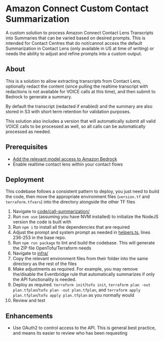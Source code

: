# Amazon Connect Custom Contact Summarization

A custom solution to process Amazon Connect Contact Lens Transcripts into Summaries that can be varied based on desired prompts. This is intended for Contact Centres that do not/cannot access the default Summarization in Contact Lens (only available in US at time of writing) or needs the ability to adjust and refine prompts into a custom output.

## About

This is a solution to allow extracting transcripts from Contact Lens, optionally redact the content (since pulling the realtime transcript with redactions is not available for VOICE calls at this time), and then submit to Bedrock to generate a summary.

By default the transcript (redacted if enabled) and the summary are also stored in S3 with short term retention for validation purposes.

This solution also includes a version that will automatically submit all valid VOICE calls to be processed as well, so all calls can be automatically processed as needed.

## Prerequisites

- [Add the relevant model access to Amazon Bedrock](https://docs.aws.amazon.com/bedrock/latest/userguide/model-access-modify.html)
- Enable realtime contact lens within your contact flows

## Deployment

This codebase follows a consistent pattern to deploy, you just need to build the code, then move the appropriate environment files (`version.tf` and `terraform.tfvars`) into the directory alongside the other TF files

1. Navigate to [code/call-summarization/](./code/call-summarization/)
2. Run `nvm use` (assuming you have NVM installed) to initialize the NodeJS version the code is built with
3. Run `npm i` to install all the dependencies that are required
4. Adjust the prompt and system prompt as needed in [helpers.ts](./code/call-summarization/src/helpers.ts), lines 236-253 in the base repo.
5. Run `npm run package` to lint and build the codebase. This will generate the ZIP file OpenTofu/Terraform needs
6. Navigate to [infra/](./infra/)
7. Copy the relevant environment files from their folder into the same directory as the rest of the files
8. Make adjustments as required. For example, you may remove the/disable the Eventbridge rule that automatically summarizes if only the API functionality is needed.
9. Deploy as required. `terraform init`/`tofu init`, `terraform plan -out plan.tfplan`/`tofu plan -out plan.tfplan`, and `terraform apply plan.tfplan`/`tofu apply plan.tfplan` as you normally would
10. Review and test

## Enhancements

- Use OAuth2 to control access to the API. This is general best practice, and means its easier to review who has been requesting
